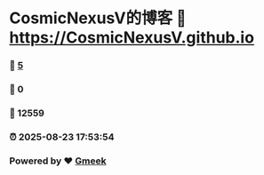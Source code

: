 # CosmicNexusV的博客 :link: https://CosmicNexusV.github.io 
### :page_facing_up: [5](https://CosmicNexusV.github.io/tag.html) 
### :speech_balloon: 0 
### :hibiscus: 12559 
### :alarm_clock: 2025-08-23 17:53:54 
### Powered by :heart: [Gmeek](https://github.com/Meekdai/Gmeek)
